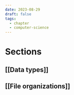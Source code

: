 ```yaml
---
date: 2023-08-29
draft: false
tags:
  - chapter
  - computer-science
---
```


# Sections

## [[Data types]]
## [[File organizations]]